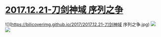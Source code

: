 # [2017.12.21-刀剑神域 序列之争](https://www.bilibili.com/video/av17254855/)
![](https://bilicoverimg.github.io/2017/2017.12.21-刀剑神域 序列之争.jpg)
![](https://bilicover2017.github.io/2017.12.21-1.jpg)
![](https://bilicover2017.github.io/2017.12.21-2.jpg)